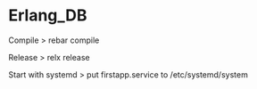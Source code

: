 # Erlang_DB


Compile > rebar compile 

Release > relx release

Start with systemd > put firstapp.service to /etc/systemd/system
